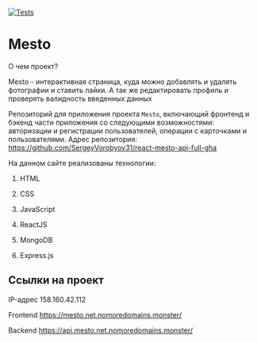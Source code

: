 [![Tests](https://github.com/yandex-praktikum/react-mesto-api-full-gha/actions/workflows/tests.yml/badge.svg)](https://github.com/yandex-praktikum/react-mesto-api-full-gha/actions/workflows/tests.yml)
# Mesto
О чем проект?

Mesto - интерактивная страница, куда можно добавлять и удалять фотографии и ставить лайки. А так же редактировать профиль и проверять валидность введенных данных

Репозиторий для приложения проекта `Mesto`, включающий фронтенд и бэкенд части приложения со следующими возможностями: авторизации и регистрации пользователей, операции с карточками и пользователями. 
Адрес репозитория: https://github.com/SergeyVorobyov31/react-mesto-api-full-gha

На данном сайте реализованы технологии:

1) HTML

2) CSS

3) JavaScript

4) ReactJS

5) MongoDB

6) Express.js

## Ссылки на проект

IP-адрес 158.160.42.112

Frontend https://mesto.net.nomoredomains.monster/

Backend https://api.mesto.net.nomoredomains.monster/
